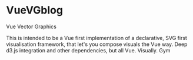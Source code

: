 # VueVGblog
Vue Vector Graphics

This is intended to be a Vue first implementation of a declarative, SVG first visualisation framework, that let's you compose visuals the Vue way.
Deep d3.js integration and other dependencies, but all Vue. Visually. 
Gym